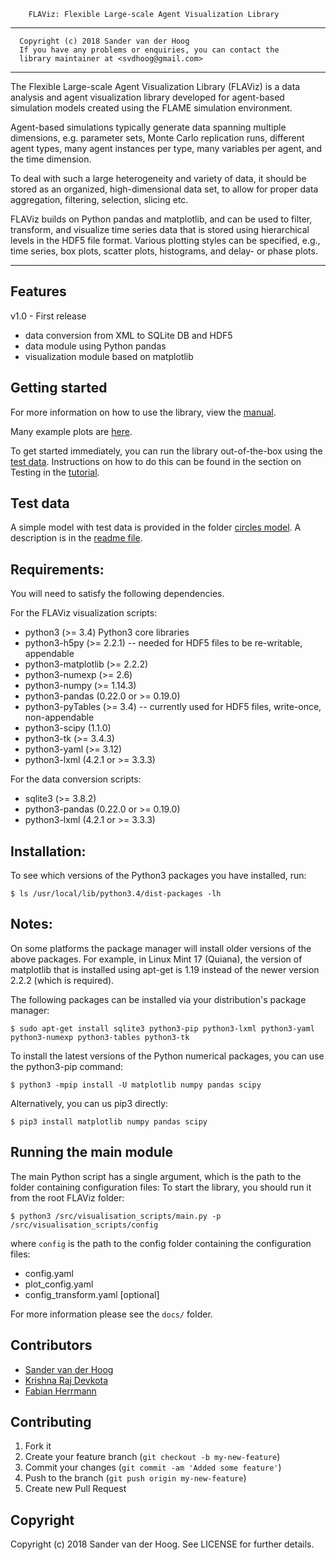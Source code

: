         FLAViz: Flexible Large-scale Agent Visualization Library

-------------------------------------------------------------------------------

      Copyright (c) 2018 Sander van der Hoog
      If you have any problems or enquiries, you can contact the
      library maintainer at <svdhoog@gmail.com>

-------------------------------------------------------------------------------

The Flexible Large-scale Agent Visualization Library (FLAViz) is a data analysis and agent visualization library developed for agent-based simulation models created using the FLAME simulation environment.

Agent-based simulations typically generate data spanning multiple dimensions, e.g. parameter sets, Monte Carlo replication runs, different agent types, many agent instances per type, many variables per agent, and the time dimension.

To deal with such a large heterogeneity and variety of data, it should be stored as an organized, high-dimensional data set, to allow for proper data aggregation, filtering, selection, slicing etc.

FLAViz builds on Python pandas and matplotlib, and can be used to filter, transform, and visualize time series data that is stored using hierarchical levels in the HDF5 file format. Various plotting styles can be specified, e.g., time series, box plots, scatter plots, histograms, and delay- or phase plots.

-------------------------------------------------------------------------------
Features
--
v1.0 - First release

 * data conversion from XML to SQLite DB and HDF5
 * data module using Python pandas
 * visualization module based on matplotlib


Getting started
--

For more information on how to use the library, view the [manual](https://github.com/svdhoog/FLAViz/blob/master/docs/manual/tex/FLAViz_Manual.pdf). 

Many example plots are [here](https://github.com/svdhoog/FLAViz/tree/master/docs/visualisation_scripts/readme.rst).
 
To get started immediately, you can run the library out-of-the-box using the [test data](https://github.com/svdhoog/FLAViz/tree/master/data/visualisation). Instructions on how to do this can be found in the section on Testing in the [tutorial](https://github.com/svdhoog/FLAViz/tree/master/docs/visualisation_scripts/readme.rst).

Test data
--

A simple model with test data is provided in the folder [circles model](https://github.com/svdhoog/FLAViz/tree/master/data/visualisation/models/circle). A description is in the [readme file](https://github.com/svdhoog/FLAViz/tree/master/data/visualisation/models/circle/readme.rst).


Requirements:
--

You will need to satisfy the following dependencies.

For the FLAViz visualization scripts:

* python3 (>= 3.4) Python3 core libraries
* python3-h5py (>= 2.2.1) -- needed for HDF5 files to be re-writable, appendable
* python3-matplotlib (>= 2.2.2)
* python3-numexp (>= 2.6)
* python3-numpy (>= 1.14.3)
* python3-pandas (0.22.0 or >= 0.19.0)
* python3-pyTables (>= 3.4) -- currently used for HDF5 files, write-once, non-appendable
* python3-scipy (1.1.0)
* python3-tk (>= 3.4.3)
* python3-yaml (>= 3.12)
* python3-lxml (4.2.1 or >= 3.3.3)

For the data conversion scripts:

* sqlite3 (>= 3.8.2)
* python3-pandas (0.22.0 or >= 0.19.0)
* python3-lxml (4.2.1 or >= 3.3.3)

Installation:
--

To see which versions of the Python3 packages you have installed, run:

```
$ ls /usr/local/lib/python3.4/dist-packages -lh
```

Notes:
--
On some platforms the package manager will install older versions of the above packages.
For example, in Linux Mint 17 (Quiana), the version of matplotlib that is installed using apt-get is 1.19 instead of the newer version 2.2.2 (which is required).

The following packages can be installed via your distribution's package manager:

```
$ sudo apt-get install sqlite3 python3-pip python3-lxml python3-yaml python3-numexp python3-tables python3-tk
```

To install the latest versions of the Python numerical packages, you can use the python3-pip command:

```
$ python3 -mpip install -U matplotlib numpy pandas scipy
```

Alternatively, you can us pip3 directly:

```
$ pip3 install matplotlib numpy pandas scipy
```

Running the main module
--

The main Python script has a single argument, which is the path to the folder containing configuration files:
To start the library, you should run it from the root FLAViz folder:

```
$ python3 /src/visualisation_scripts/main.py -p /src/visualisation_scripts/config
```
where `config` is the path to the config folder containing the configuration files:

* config.yaml
* plot_config.yaml
* config_transform.yaml [optional]

For more information please see the `docs/` folder.


Contributors
------------
  - [Sander van der Hoog](https://github.com/svdhoog)
  - [Krishna Raj Devkota](https://github.com/krdevkota)
  - [Fabian Herrmann](https://github.com/0xfabi)

Contributing
------------

1. Fork it
2. Create your feature branch (`git checkout -b my-new-feature`)
3. Commit your changes (`git commit -am 'Added some feature'`)
4. Push to the branch (`git push origin my-new-feature`)
5. Create new Pull Request

Copyright
---------

Copyright (c) 2018 Sander van der Hoog. See LICENSE for further details.
